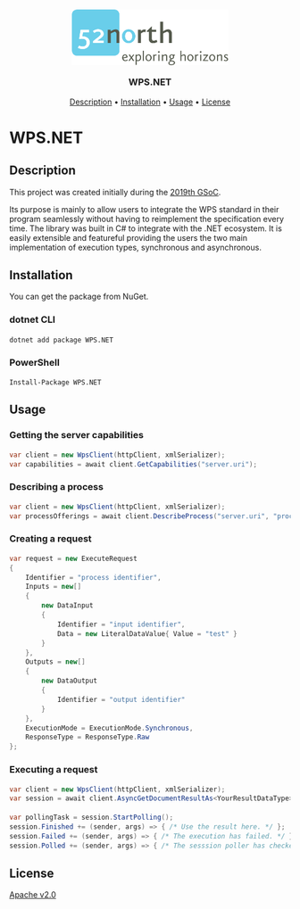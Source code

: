 <h3 align="center">
    <img src="./media/52n-logo.svg" height=100>
    <p><b>WPS.NET</b></p>
</h3>

<p align="center">
    <a href="#description">Description</a> •
    <a href="#installation">Installation</a> •
    <a href="#how-usage">Usage</a> •
    <a href="#license">License</a>
</p>

# WPS<span>.</span>NET

## Description

This project was created initially during the [2019th GSoC](https://summerofcode.withgoogle.com/projects/#6595064984240128).

Its purpose is mainly to allow users to integrate the WPS standard in their program seamlessly without having to reimplement the specification every time. The library was built in C# to integrate with the .NET ecosystem. It is easily extensible and featureful providing the users the two main implementation of execution types, synchronous and asynchronous.

## Installation

You can get the package from NuGet.

### dotnet CLI

```dotnet add package WPS.NET```

### PowerShell

```Install-Package WPS.NET```

## Usage

### Getting the server capabilities

```cs
var client = new WpsClient(httpClient, xmlSerializer);
var capabilities = await client.GetCapabilities("server.uri");
```

### Describing a process

```cs
var client = new WpsClient(httpClient, xmlSerializer);
var processOfferings = await client.DescribeProcess("server.uri", "process identifier");
```

### Creating a request

```cs
var request = new ExecuteRequest
{
    Identifier = "process identifier",
    Inputs = new[]
    {
        new DataInput
        {
            Identifier = "input identifier",
            Data = new LiteralDataValue{ Value = "test" }
        }
    },
    Outputs = new[]
    {
        new DataOutput
        {
            Identifier = "output identifier"
        }
    },
    ExecutionMode = ExecutionMode.Synchronous,
    ResponseType = ResponseType.Raw
};
```

### Executing a request

```cs
var client = new WpsClient(httpClient, xmlSerializer);
var session = await client.AsyncGetDocumentResultAs<YourResultDataType>("server.uri", request);

var pollingTask = session.StartPolling();
session.Finished += (sender, args) => { /* Use the result here. */ };
session.Failed += (sender, args) => { /* The execution has failed. */ };
session.Polled += (sender, args) => { /* The sesssion poller has checked for the status. */ };
```

## License
[Apache v2.0](https://www.apache.org/licenses/LICENSE-2.0)